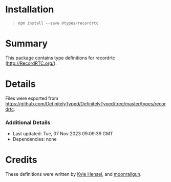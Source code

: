 # Installation
> `npm install --save @types/recordrtc`

# Summary
This package contains type definitions for recordrtc (http://RecordRTC.org/).

# Details
Files were exported from https://github.com/DefinitelyTyped/DefinitelyTyped/tree/master/types/recordrtc.

### Additional Details
 * Last updated: Tue, 07 Nov 2023 09:09:39 GMT
 * Dependencies: none

# Credits
These definitions were written by [Kyle Hensel](https://github.com/k-yle), and [moonrailgun](https://github.com/moonrailgun).
